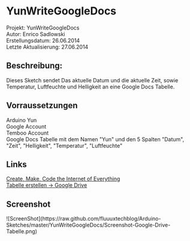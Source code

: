 <h1>YunWriteGoogleDocs</h1>
Projekt: YunWriteGoogleDocs<br />
Autor: Enrico Sadlowski<br />
Erstellungsdatum:      26.06.2014<br />
Letzte Aktualisierung: 27.06.2014<br />
<h2>Beschreibung:</h2>
Dieses Sketch sendet Das aktuelle Datum und die aktuelle Zeit, sowie Temperatur, Luftfeuchte und Helligkeit an eine Google Docs Tabelle.

<h2>Vorraussetzungen</h2>
Arduino Yun<br />
Google Account<br />
Temboo Account<br />
Google Docs Tabelle mit dem Namen "Yun" und den 5 Spalten
"Datum", "Zeit", "Helligkeit", "Temperatur", "Luftfeuchte"


<h2>Links</h2>
<a target="_blank" href="https://www.temboo.com/">Create, Make, Code
the Internet of Everything</a><br />
<a target="_blank"href="http://drive.google.com">Tabelle erstellen -> Google Drive</a>

<h2>Screenshot</h2>
![ScreenShot](https://raw.github.com/fluuuxtechblog/Arduino-Sketches/master/YunWriteGoogleDocs/Screenshot-Google-Drive-Tabelle.png)
